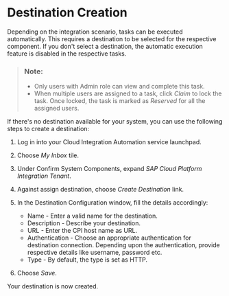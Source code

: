 <!-- loiob2cd7e9d97524ce2b0ce55e515e94ddf -->

# Destination Creation

Depending on the integration scenario, tasks can be executed automatically. This requires a destination to be selected for the respective component. If you don't select a destination, the automatic execution feature is disabled in the respective tasks.

> ### Note:  
> -   Only users with Admin role can view and complete this task.
> -   When multiple users are assigned to a task, click *Claim* to lock the task. Once locked, the task is marked as *Reserved* for all the assigned users.

If there's no destination available for your system, you can use the following steps to create a destination:

1.  Log in into your Cloud Integration Automation service launchpad.
2.  Choose *My Inbox* tile.
3.  Under Confirm System Components, expand *SAP Cloud Platform Integration Tenant*.
4.  Against assign destination, choose *Create Destination* link.
5.  In the Destination Configuration window, fill the details accordingly:
    -   Name - Enter a valid name for the destination.
    -   Description - Describe your destination.
    -   URL - Enter the CPI host name as URL.
    -   Authentication - Choose an appropriate authentication for destination connection. Depending upon the authentication, provide respective details like username, password etc.
    -   Type - By default, the type is set as HTTP.

6.  Choose *Save*.

Your destination is now created.

